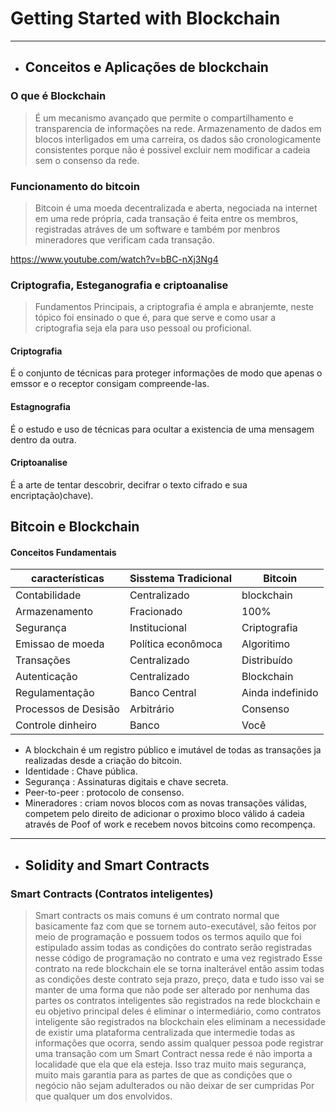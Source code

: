 # Getting Started with Blockchain

---

 * ## **Conceitos e Aplicações de blockchain**

### O que é Blockchain

>É um mecanismo avançado que permite o compartilhamento e transparencia de informações na rede. Armazenamento de dados em blocos interligados em uma carreira, os dados são cronologicamente consistentes porque não é possivel excluir nem modificar a cadeia sem o consenso da rede.

### Funcionamento do bitcoin 

>Bitcoin é uma moeda decentralizada e aberta, negociada na internet em uma rede própria, cada transação é feita entre os membros, registradas atráves de um software e também por menbros mineradores que verificam cada transação. 

<https://www.youtube.com/watch?v=bBC-nXj3Ng4>

### Criptografia, Esteganografia e criptoanalise

> Fundamentos Principais, a criptografia é ampla e abranjemte, neste tópico foi ensinado o que é, para que serve e como usar a criptografia seja ela para uso pessoal ou proficional.
#### Criptografia
É o conjunto de técnicas para proteger informações de modo que apenas o emssor e o receptor consigam compreende-las.
#### Estagnografia 
É o estudo e uso de técnicas para ocultar a existencia de uma mensagem dentro da outra.
#### Criptoanalise
É a arte de tentar descobrir, decifrar o texto cifrado e sua encriptação)chave). 

## Bitcoin e Blockchain
#### Conceitos Fundamentais

| características | Sisstema Tradicional | Bitcoin |
|-----------------|----------------------|-------|
| Contabilidade|Centralizado| blockchain|
|Armazenamento|Fracionado|100% |
|Segurança|Institucional|Criptografia |
|Emissao de moeda|Política econômoca|Algoritimo|
|Transações |Centralizado|Distribuído|
|Autenticação|Centralizado|Blockchain|
|Regulamentação|Banco Central|Ainda indefinido|
|Processos de Desisão|Arbitrário|Consenso|
|Controle dinheiro|Banco|Você|

* A blockchain é um registro público e imutável de todas as transações ja realizadas desde a criação do bitcoin.
* Identidade : Chave pública.
* Segurança : Assinaturas digitais e chave secreta.
* Peer-to-peer : protocolo de consenso.
* Mineradores : criam novos blocos com as novas transações válidas, competem pelo direito de adicionar o proximo bloco válido á cadeia através de Poof of work e recebem novos bitcoins como recompença.








---
* ## **Solidity and Smart Contracts**
 

### Smart Contracts (Contratos inteligentes)

> Smart contracts os mais comuns é um contrato normal que basicamente faz com que se tornem
auto-executável, são feitos por meio de programação e possuem todos os termos aquilo que foi 
estipulado assim todas as condições do contrato serão registradas nesse código de programação no contrato
e uma vez registrado Esse contrato na rede blockchain ele se torna inalterável então assim todas as condições deste contrato seja prazo, preço, data e tudo isso vai se manter de uma forma que não pode ser alterado por nenhuma das partes os contratos inteligentes são registrados na rede blockchain e eu objetivo
principal deles é eliminar o intermediário, como contratos inteligente são registrados na blockchain eles
eliminam a necessidade de existir uma plataforma centralizada que intermedie todas as informações que ocorra, sendo assim qualquer pessoa pode registrar uma transação com um Smart Contract nessa rede é não importa a localidade que ela que ela esteja. Isso traz muito mais segurança, muito mais garantia para as partes de que as condições que o negócio não sejam adulterados ou não deixar de ser cumpridas Por que qualquer um dos envolvidos.